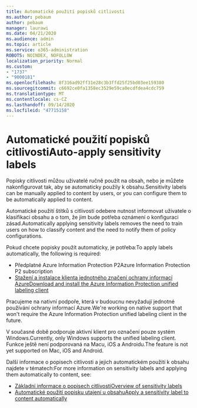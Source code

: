 ```yaml
---
title: Automatické použití popisků citlivosti
ms.author: pebaum
author: pebaum
manager: laurawi
ms.date: 04/21/2020
ms.audience: admin
ms.topic: article
ms.service: o365-administration
ROBOTS: NOINDEX, NOFOLLOW
localization_priority: Normal
ms.custom:
- "1737"
- "9000181"
ms.openlocfilehash: 8f316ad92ff31e28c3b3ffd25f25bd03ee159380
ms.sourcegitcommit: c6692ce0fa1358ec3529e59ca0ecdfdea4cdc759
ms.translationtype: MT
ms.contentlocale: cs-CZ
ms.lasthandoff: 09/14/2020
ms.locfileid: "47715158"
---
```

# <a name="auto-apply-sensitivity-labels"></a><span data-ttu-id="ed721-102">Automatické použití popisků citlivosti</span><span class="sxs-lookup"><span data-stu-id="ed721-102">Auto-apply sensitivity labels</span></span>

<span data-ttu-id="ed721-103">Popisky citlivosti můžou uživatelé ručně použít na obsah, nebo je můžete nakonfigurovat tak, aby se automaticky použily k obsahu.</span><span class="sxs-lookup"><span data-stu-id="ed721-103">Sensitivity labels can be manually applied to content by users, or you can configure them to be automatically applied to content.</span></span>

<span data-ttu-id="ed721-104">Automatické použití štítků s citlivostí odebere nutnost informovat uživatele o klasifikaci obsahu a o tom, že jim bude potřeba oznámení o konfiguraci zásad.</span><span class="sxs-lookup"><span data-stu-id="ed721-104">Automatically applying sensitivity labels removes the need to train users on how to classify content and the need to notify them of policy configurations.</span></span>

<span data-ttu-id="ed721-105">Pokud chcete popisky použít automaticky, je potřeba:</span><span class="sxs-lookup"><span data-stu-id="ed721-105">To apply labels automatically, the following is required:</span></span>

- <span data-ttu-id="ed721-106">Předplatné Azure Information Protection P2</span><span class="sxs-lookup"><span data-stu-id="ed721-106">Azure Information Protection P2 subscription</span></span>
- [<span data-ttu-id="ed721-107">Stažení a instalace klienta jednotného značení ochrany informací Azure</span><span class="sxs-lookup"><span data-stu-id="ed721-107">Download and install the Azure Information Protection unified labeling client</span></span>](https://docs.microsoft.com/azure/information-protection/rms-client/install-unifiedlabelingclient-app)

<span data-ttu-id="ed721-108">Pracujeme na nativní podpoře, která v budoucnu nevyžadují jednotné používání ochrany informací Azure.</span><span class="sxs-lookup"><span data-stu-id="ed721-108">We're working on native support that won't require the Azure Information Protection unified labeling client in the future.</span></span>

<span data-ttu-id="ed721-109">V současné době podporuje aktivní klient pro označení pouze systém Windows.</span><span class="sxs-lookup"><span data-stu-id="ed721-109">Currently, only Windows supports the unified labeling client.</span></span>  <span data-ttu-id="ed721-110">Funkce ještě není podporovaná na Macu, iOS a Androidu.</span><span class="sxs-lookup"><span data-stu-id="ed721-110">The feature is not yet supported on Mac, iOS and Android.</span></span>

<span data-ttu-id="ed721-111">Další informace o popisech citlivosti a jejich automatickém použití k obsahu najdete v tématech:</span><span class="sxs-lookup"><span data-stu-id="ed721-111">For more information on sensitivity labels and applying them automatically to content,  see:</span></span>

- [<span data-ttu-id="ed721-112">Základní informace o popisech citlivosti</span><span class="sxs-lookup"><span data-stu-id="ed721-112">Overview of sensitivity labels</span></span>](https://docs.microsoft.com/microsoft-365/compliance/sensitivity-labels)
- [<span data-ttu-id="ed721-113">Automatické použití popisku utajení u obsahu</span><span class="sxs-lookup"><span data-stu-id="ed721-113">Apply a sensitivity label to content automatically</span></span>](https://docs.microsoft.com/office365/securitycompliance/apply_sensitivity_label_automatically)